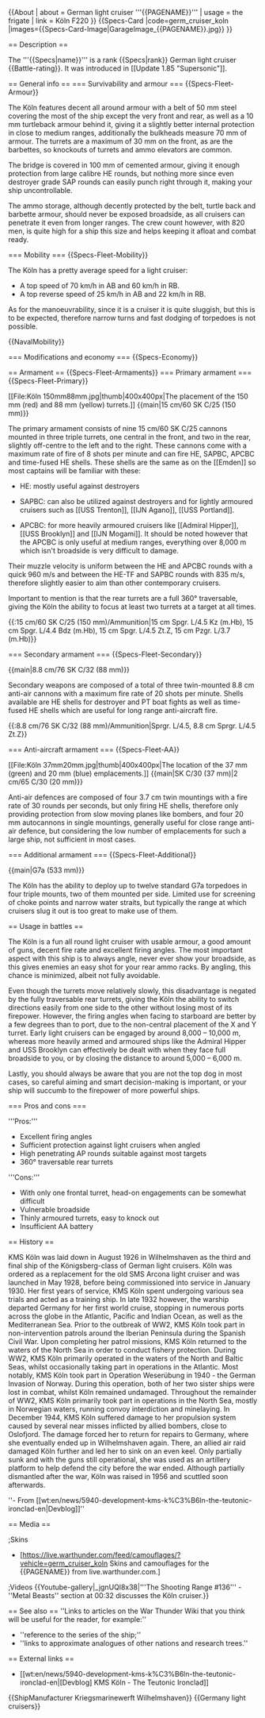{{About
| about = German light cruiser '''{{PAGENAME}}'''
| usage = the frigate
| link = Köln F220
}}
{{Specs-Card
|code=germ_cruiser_koln
|images={{Specs-Card-Image|GarageImage_{{PAGENAME}}.jpg}}
}}

== Description ==
<!-- ''In the first part of the description, cover the history of the ship's creation and military application. In the second part, tell the reader about using this ship in the game. Add a screenshot: if a beginner player has a hard time remembering vehicles by name, a picture will help them identify the ship in question.'' -->
The '''{{Specs|name}}''' is a rank {{Specs|rank}} German light cruiser {{Battle-rating}}. It was introduced in [[Update 1.85 "Supersonic"]].

== General info ==
=== Survivability and armour ===
{{Specs-Fleet-Armour}}
<!-- ''Talk about the vehicle's armour. Note the most well-defended and most vulnerable zones, e.g. the ammo magazine. Evaluate the composition of components and assemblies responsible for movement and manoeuvrability. Evaluate the survivability of the primary and secondary armaments separately. Don't forget to mention the size of the crew, which plays an important role in fleet mechanics. Save tips on preserving survivability for the "Usage in battles" section. If necessary, use a graphical template to show the most well-protected or most vulnerable points in the armour.'' -->
The Köln features decent all around armour with a belt of 50 mm steel covering the most of the ship except the very front and rear, as well as a 10 mm turtleback armour behind it, giving it a slightly better internal protection in close to medium ranges, additionally the bulkheads measure 70 mm of armour. The turrets are a maximum of 30 mm on the front, as are the barbettes, so knockouts of turrets and ammo elevators are common.

The bridge is covered in 100 mm of cemented armour, giving it enough protection from large calibre HE rounds, but nothing more since even destroyer grade SAP rounds can easily punch right through it, making your ship uncontrollable.

The ammo storage, although decently protected by the belt, turtle back and barbette armour, should never be exposed broadside, as all cruisers can penetrate it even from longer ranges. The crew count however, with 820 men, is quite high for a ship this size and helps keeping it afloat and combat ready.

=== Mobility ===
{{Specs-Fleet-Mobility}}
<!-- ''Write about the ship's mobility. Evaluate its power and manoeuvrability, rudder rerouting speed, stopping speed at full tilt, with its maximum forward and reverse speed.'' -->

The Köln has a pretty average speed for a light cruiser:

* A top speed of 70 km/h in AB and 60 km/h in RB.
* A top reverse speed of 25 km/h in AB and 22 km/h in RB.

As for the manoeuvrability, since it is a cruiser it is quite sluggish, but this is to be expected, therefore narrow turns and fast dodging of torpedoes is not possible.

{{NavalMobility}}

=== Modifications and economy ===
{{Specs-Economy}}

== Armament ==
{{Specs-Fleet-Armaments}}
=== Primary armament ===
{{Specs-Fleet-Primary}}
<!-- ''Provide information about the characteristics of the primary armament. Evaluate their efficacy in battle based on their reload speed, ballistics and the capacity of their shells. Add a link to the main article about the weapon: <code><nowiki>{{main|Weapon name (calibre)}}</nowiki></code>. Broadly describe the ammunition available for the primary armament, and provide recommendations on how to use it and which ammunition to choose.'' -->
[[File:Köln 150mm88mm.jpg|thumb|400x400px|The placement of the 150 mm (red) and 88 mm (yellow) turrets.]]
{{main|15 cm/60 SK C/25 (150 mm)}}

The primary armament consists of nine 15 cm/60 SK C/25 cannons mounted in three triple turrets, one central in the front, and two in the rear, slightly off-centre to the left and to the right. These cannons come with a maximum rate of fire of 8 shots per minute and can fire HE, SAPBC, APCBC and time-fused HE shells. These shells are the same as on the [[Emden]] so most captains will be familiar with these:

* HE: mostly useful against destroyers

* SAPBC: can also be utilized against destroyers and for lightly armoured cruisers such as [[USS Trenton]], [[IJN Agano]], [[USS Portland]].

* APCBC: for more heavily armoured cruisers like [[Admiral Hipper]], [[USS Brooklyn]] and [[IJN Mogami]]. It should be noted however that the APCBC is only useful at medium ranges, everything over 8,000 m which isn't broadside is very difficult to damage.

Their muzzle velocity is uniform between the HE and APCBC rounds with a quick 960 m/s and between the HE-TF and SAPBC rounds with 835 m/s, therefore slightly easier to aim than other contemporary cruisers.

Important to mention is that the rear turrets are a full 360° traversable, giving the Köln the ability to focus at least two turrets at a target at all times.

{{:15 cm/60 SK C/25 (150 mm)/Ammunition|15 cm Spgr. L/4.5 Kz (m.Hb), 15 cm Spgr. L/4.4 Bdz (m.Hb), 15 cm Spgr. L/4.5 Zt.Z, 15 cm Pzgr. L/3.7 (m.Hb)}}

=== Secondary armament ===
{{Specs-Fleet-Secondary}}
<!-- ''Some ships are fitted with weapons of various calibres. Secondary armaments are defined as weapons chosen with the control <code>Select secondary weapon</code>. Evaluate the secondary armaments and give advice on how to use them. Describe the ammunition available for the secondary armament. Provide recommendations on how to use them and which ammunition to choose. Remember that any anti-air armament, even heavy calibre weapons, belong in the next section. If there is no secondary armament, remove this section.'' -->
{{main|8.8 cm/76 SK C/32 (88 mm)}}

Secondary weapons are composed of a total of three twin-mounted 8.8 cm anti-air cannons with a maximum fire rate of 20 shots per minute. Shells available are HE shells for destroyer and PT boat fights as well as time-fused HE shells which are useful for long range anti-aircraft fire.

{{:8.8 cm/76 SK C/32 (88 mm)/Ammunition|Sprgr. L/4.5, 8.8 cm Sprgr. L/4.5 Zt.Z}}

=== Anti-aircraft armament ===
{{Specs-Fleet-AA}}
<!-- ''An important part of the ship's armament responsible for air defence. Anti-aircraft armament is defined by the weapon chosen with the control <code>Select anti-aircraft weapons</code>. Talk about the ship's anti-air cannons and machine guns, the number of guns and their positions, their effective range, and about their overall effectiveness – including against surface targets. If there are no anti-aircraft armaments, remove this section.'' -->
[[File:Köln 37mm20mm.jpg|thumb|400x400px|The location of the 37 mm (green) and 20 mm (blue) emplacements.]]
{{main|SK C/30 (37 mm)|2 cm/65 C/30 (20 mm)}}

Anti-air defences are composed of four 3.7 cm twin mountings with a fire rate of 30 rounds per seconds, but only firing HE shells, therefore only providing protection from slow moving planes like bombers, and four 20 mm autocannons in single mountings, generally useful for close range anti-air defence, but considering the low number of emplacements for such a large ship, not sufficient in most cases.

=== Additional armament ===
{{Specs-Fleet-Additional}}
<!-- ''Describe the available additional armaments of the ship: depth charges, mines, torpedoes. Talk about their positions, available ammunition and launch features such as dead zones of torpedoes. If there is no additional armament, remove this section.'' -->
{{main|G7a (533 mm)}}

The Köln has the ability to deploy up to twelve standard G7a torpedoes in four triple mounts, two of them mounted per side. Limited use for screening of choke points and narrow water straits, but typically the range at which cruisers slug it out is too great to make use of them.

== Usage in battles ==
<!-- ''Describe the technique of using this ship, the characteristics of her use in a team and tips on strategy. Abstain from writing an entire guide – don't try to provide a single point of view, but give the reader food for thought. Talk about the most dangerous opponents for this vehicle and provide recommendations on fighting them. If necessary, note the specifics of playing with this vehicle in various modes (AB, RB, SB).'' -->
The Köln is a fun all round light cruiser with usable armour, a good amount of guns, decent fire rate and excellent firing angles. The most important aspect with this ship is to always angle, never ever show your broadside, as this gives enemies an easy shot for your rear ammo racks. By angling, this chance is minimized, albeit not fully avoidable.

Even though the turrets move relatively slowly, this disadvantage is negated by the fully traversable rear turrets, giving the Köln the ability to switch directions easily from one side to the other without losing most of its firepower. However, the firing angles when facing to starboard are better by a few degrees than to port, due to the non-central placement of the X and Y turret. Early light cruisers can be engaged by around 8,000 – 10,000 m, whereas more heavily armed and armoured ships like the Admiral Hipper and USS Brooklyn can effectively be dealt with when they face full broadside to you, or by closing the distance to around 5,000 – 6,000 m.

Lastly, you should always be aware that you are not the top dog in most cases, so careful aiming and smart decision-making is important, or your ship will succumb to the firepower of more powerful ships.

=== Pros and cons ===
<!-- ''Summarise and briefly evaluate the vehicle in terms of its characteristics and combat effectiveness. Mark its pros and cons in the bulleted list. Try not to use more than 6 points for each of the characteristics. Avoid using categorical definitions such as "bad", "good" and the like - use substitutions with softer forms such as "inadequate" and "effective".'' -->

'''Pros:'''

* Excellent firing angles
* Sufficient protection against light cruisers when angled
* High penetrating AP rounds suitable against most targets
* 360° traversable rear turrets

'''Cons:'''

* With only one frontal turret, head-on engagements can be somewhat difficult
* Vulnerable broadside
* Thinly armoured turrets, easy to knock out
* Insufficient AA battery

== History ==
<!-- ''Describe the history of the creation and combat usage of the ship in more detail than in the introduction. If the historical reference turns out to be too long, take it to a separate article, taking a link to the article about the ship and adding a block "/History" (example: <nowiki>https://wiki.warthunder.com/(Ship-name)/History</nowiki>) and add a link to it here using the <code>main</code> template. Be sure to reference text and sources by using <code><nowiki><ref></ref></nowiki></code>, as well as adding them at the end of the article with <code><nowiki><references /></nowiki></code>. This section may also include the ship's dev blog entry (if applicable) and the in-game encyclopedia description (under <code><nowiki>=== In-game description ===</nowiki></code>, also if applicable).'' -->
KMS Köln was laid down in August 1926 in Wilhelmshaven as the third and final ship of the Königsberg-class of German light cruisers. Köln was ordered as a replacement for the old SMS Arcona light cruiser and was launched in May 1928, before being commissioned into service in January 1930. Her first years of service, KMS Köln spent undergoing various sea trials and acted as a training ship. In late 1932 however, the warship departed Germany for her first world cruise, stopping in numerous ports across the globe in the Atlantic, Pacific and Indian Ocean, as well as the Mediterranean Sea. Prior to the outbreak of WW2, KMS Köln took part in non-intervention patrols around the Iberian Peninsula during the Spanish Civil War. Upon completing her patrol missions, KMS Köln returned to the waters of the North Sea in order to conduct fishery protection. During WW2, KMS Köln primarily operated in the waters of the North and Baltic Seas, whilst occasionally taking part in operations in the Atlantic. Most notably, KMS Köln took part in Operation Weserübung in 1940 - the German Invasion of Norway. During this operation, both of her two sister ships were lost in combat, whilst Köln remained undamaged. Throughout the remainder of WW2, KMS Köln primarily took part in operations in the North Sea, mostly in Norwegian waters, running convoy interdiction and minelaying. In December 1944, KMS Köln suffered damage to her propulsion system caused by several near misses inflicted by allied bombers, close to Oslofjord. The damage forced her to return for repairs to Germany, where she eventually ended up in Wilhelmshaven again. There, an allied air raid damaged Köln further and led her to sink on an even keel. Only partially sunk and with the guns still operational, she was used as an artillery platform to help defend the city before the war ended. Although partially dismantled after the war, Köln was raised in 1956 and scuttled soon afterwards.

''- From [[wt:en/news/5940-development-kms-k%C3%B6ln-the-teutonic-ironclad-en|Devblog]]''

== Media ==
<!-- ''Excellent additions to the article would be video guides, screenshots from the game, and photos.'' -->

;Skins

* [https://live.warthunder.com/feed/camouflages/?vehicle=germ_cruiser_koln Skins and camouflages for the {{PAGENAME}} from live.warthunder.com.]

;Videos
{{Youtube-gallery|_jgnUQl8x38|'''The Shooting Range #136''' - ''Metal Beasts'' section at 00:32 discusses the Köln cruiser.}}

== See also ==
''Links to articles on the War Thunder Wiki that you think will be useful for the reader, for example:''

* ''reference to the series of the ship;''
* ''links to approximate analogues of other nations and research trees.''

== External links ==
<!-- ''Paste links to sources and external resources, such as:''
* ''topic on the official game forum;''
* ''other literature.'' -->

* [[wt:en/news/5940-development-kms-k%C3%B6ln-the-teutonic-ironclad-en|[Devblog] KMS Köln - The Teutonic Ironclad]]

{{ShipManufacturer Kriegsmarinewerft Wilhelmshaven}}
{{Germany light cruisers}}
